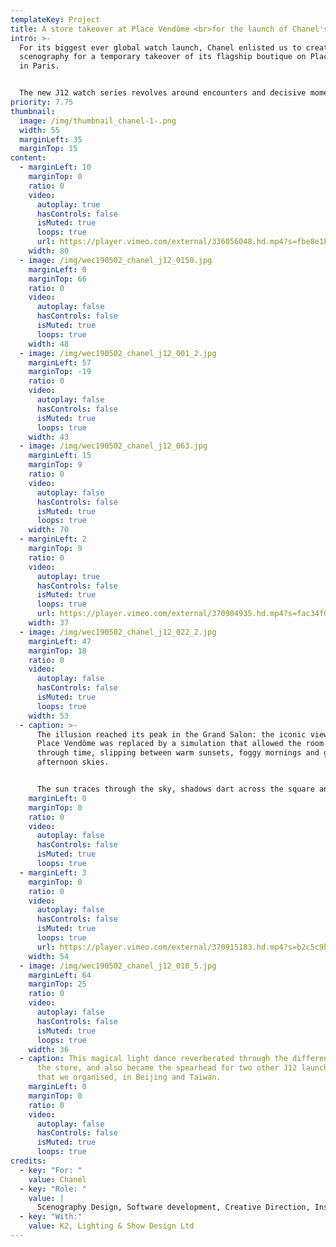 ```yaml
---
templateKey: Project
title: A store takeover at Place Vendôme <br>for the launch of Chanel's new watch
intro: >-
  For its biggest ever global watch launch, Chanel enlisted us to create the
  scenography for a temporary takeover of its flagship boutique on Place Vendôme
  in Paris.


  The new J12 watch series revolves around encounters and decisive moments, and needed a fittingly momentous occasion to celebrate its launch. Through shaping the colour and light inside the building, our design aimed to hijack visitors’ sense of time, giving them a surreal and sensory experience inspired and directed by a series of short campaign films.
priority: 7.75
thumbnail:
  image: /img/thumbnail_chanel-1-.png
  width: 55
  marginLeft: 35
  marginTop: 15
content:
  - marginLeft: 10
    marginTop: 0
    ratio: 0
    video:
      autoplay: true
      hasControls: false
      isMuted: true
      loops: true
      url: https://player.vimeo.com/external/336056048.hd.mp4?s=fbe8e1b86618f5a3e2d93597cc7cebed76ba4350&profile_id=175
    width: 80
  - image: /img/wec190502_chanel_j12_0150.jpg
    marginLeft: 0
    marginTop: 66
    ratio: 0
    video:
      autoplay: false
      hasControls: false
      isMuted: true
      loops: true
    width: 48
  - image: /img/wec190502_chanel_j12_001_2.jpg
    marginLeft: 57
    marginTop: -19
    ratio: 0
    video:
      autoplay: false
      hasControls: false
      isMuted: true
      loops: true
    width: 43
  - image: /img/wec190502_chanel_j12_063.jpg
    marginLeft: 15
    marginTop: 9
    ratio: 0
    video:
      autoplay: false
      hasControls: false
      isMuted: true
      loops: true
    width: 70
  - marginLeft: 2
    marginTop: 9
    ratio: 0
    video:
      autoplay: true
      hasControls: false
      isMuted: true
      loops: true
      url: https://player.vimeo.com/external/370904935.hd.mp4?s=fac34f063d29e7662baf300d5e97fadf9006ede5&profile_id=175
    width: 37
  - image: /img/wec190502_chanel_j12_022_2.jpg
    marginLeft: 47
    marginTop: 18
    ratio: 0
    video:
      autoplay: false
      hasControls: false
      isMuted: true
      loops: true
    width: 53
  - caption: >-
      The illusion reached its peak in the Grand Salon: the iconic view out onto
      Place Vendôme was replaced by a simulation that allowed the room to travel
      through time, slipping between warm sunsets, foggy mornings and glowing
      afternoon skies.


      The sun traces through the sky, shadows dart across the square and cars race backwards, as different Chanel muses invite visitors into their favourite memories in short films screened on the walls.
    marginLeft: 0
    marginTop: 0
    ratio: 0
    video:
      autoplay: false
      hasControls: false
      isMuted: true
      loops: true
  - marginLeft: 3
    marginTop: 0
    ratio: 0
    video:
      autoplay: false
      hasControls: false
      isMuted: true
      loops: true
      url: https://player.vimeo.com/external/370915183.hd.mp4?s=b2c5c9bf232eb3767727ff6bcc1e3f0c850eae23&profile_id=175
    width: 54
  - image: /img/wec190502_chanel_j12_010_5.jpg
    marginLeft: 64
    marginTop: 25
    ratio: 0
    video:
      autoplay: false
      hasControls: false
      isMuted: true
      loops: true
    width: 36
  - caption: This magical light dance reverberated through the different rooms of
      the store, and also became the spearhead for two other J12 launch events
      that we organised, in Beijing and Taiwan.
    marginLeft: 0
    marginTop: 0
    ratio: 0
    video:
      autoplay: false
      hasControls: false
      isMuted: true
      loops: true
credits:
  - key: "For: "
    value: Chanel
  - key: "Role: "
    value: |
      Scenography Design, Software development, Creative Direction, Installation
  - key: "With:"
    value: K2, Lighting & Show Design Ltd
---
```

